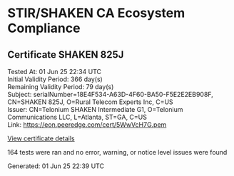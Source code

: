 # STIR/SHAKEN CA Ecosystem Compliance

## Certificate SHAKEN 825J

Tested At: 01 Jun 25 22:34 UTC\
Initial Validity Period: 366 day(s)\
Remaining Validity Period: 79 day(s)\
Subject: serialNumber=18E4F534-A63D-4F60-BA50-F5E2E2EB908F, CN=SHAKEN 825J, O=Rural Telecom Experts Inc, C=US\
Issuer: CN=Telonium SHAKEN Intermediate G1, O=Telonium Communications LLC, L=Atlanta, ST=GA, C=US\
Link: https://eon.peeredge.com/cert/5WwVcH7G.pem

[View certificate details](https://x509.io/?cert=MIIDLjCCAtWgAwIBAgIRAOkR0Hu5vzgjlSf%2BVvcOFqQwCgYIKoZIzj0EAwIwfDELMAkGA1UEBhMCVVMxCzAJBgNVBAgMAkdBMRAwDgYDVQQHDAdBdGxhbnRhMSQwIgYDVQQKDBtUZWxvbml1bSBDb21tdW5pY2F0aW9ucyBMTEMxKDAmBgNVBAMMH1RlbG9uaXVtIFNIQUtFTiBJbnRlcm1lZGlhdGUgRzEwHhcNMjQwODE5MTkzODMwWhcNMjUwODE5MTkzOTMwWjB2MQswCQYDVQQGEwJVUzEiMCAGA1UEChMZUnVyYWwgVGVsZWNvbSBFeHBlcnRzIEluYzEUMBIGA1UEAxMLU0hBS0VOIDgyNUoxLTArBgNVBAUTJDE4RTRGNTM0LUE2M0QtNEY2MC1CQTUwLUY1RTJFMkVCOTA4RjBZMBMGByqGSM49AgEGCCqGSM49AwEHA0IABF6oWnz%2B90eLBApif2dliJ4l4riwytYsz41dzIBoTbEz5FqGSlQrG3%2Bxiwdwr3honyyR%2Fpf9o6HWyZEyEqgXjfijggE8MIIBODAOBgNVHQ8BAf8EBAMCB4AwDAYDVR0TAQH%2FBAIwADAdBgNVHQ4EFgQUSG0UWrE0GCELnbvItucJNgTvsr0wHwYDVR0jBBgwFoAUqiS7%2FxR1QHkth2%2FoDUF3yrvNiLAwFwYDVR0gBBAwDjAMBgpghkgBhv8JAQEEMIGmBgNVHR8EgZ4wgZswgZigOqA4hjZodHRwczovL2F1dGhlbnRpY2F0ZS1hcGkuaWNvbmVjdGl2LmNvbS9kb3dubG9hZC92MS9jcmyiWqRYMFYxFDASBgNVBAcTC0JyaWRnZXdhdGVyMQswCQYDVQQIEwJOSjETMBEGA1UEAxMKU1RJLVBBIENSTDELMAkGA1UEBhMCVVMxDzANBgNVBAoTBlNUSS1QQTAWBggrBgEFBQcBGgQKMAigBhYEODI1SjAKBggqhkjOPQQDAgNHADBEAiBVzguFz5l8zCe31jnlQ8YnY0uXgxtn%2BgvQnFcSgtd%2BZQIgOJp7s1j85Dt2FKERBo1aipt1amLZrZlId4n0ZCBOsgY%3D)

164 tests were ran and no error, warning, or notice level issues were found


Generated: 01 Jun 25 22:39 UTC